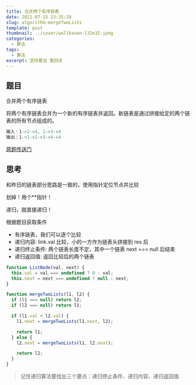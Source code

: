 ```yaml
---
title: 合并两个有序链表
date: 2021-07-15 23:35:29
slug: algorithm-mergeTwoLists
template: post
thumbnail: ../cover/wallhaven-l32e32.jpeg
categories:
  - 算法
tags:
  - 算法
excerpt: 坚持算法 第四天
---
```


## 题目

合并两个有序链表

将两个有序链表合并为一个新的有序链表并返回。新链表是通过拼接给定的两个链表的所有节点组成的。

```js
输入：1->2->4, 1->3->4
输出：1->1->2->3->4->4
```

[原题传送门](https://leetcode-cn.com/problems/merge-two-sorted-lists/)

## 思考

和昨日的链表部分思路是一致的，使用指针定位节点并比较

划掉！用个\*\*指针！

递归，就直接递归！

根据题目获取条件

- 有序链表，我们可以逐个比较
- 递归内容: link.val 比较，小的一方作为链表头拼接到 res 后
- 递归终止条件: 两个链表长度不定，其中一个链表 next === null 后结束
- 递归返回值: 返回比较后的两个链表

```js
function ListNode(val, next) {
  this.val = val === undefined ? 0 : val;
  this.next = next === undefined ? null : next;
}
```

```js
function mergeTwoLists(l1, l2) {
  if (l1 === null) return l2;
  if (l2 === null) return l1;

  if (l1.val < l2.val) {
    l1.next = mergeTwoLists(l1.next, l2);

    return l1;
  } else {
    l2.next = mergeTwoLists(l1, l2.next);

    return l2;
  }
}
```

> 记住递归算法要找出三个要点：递归停止条件、递归内容、递归返回值
